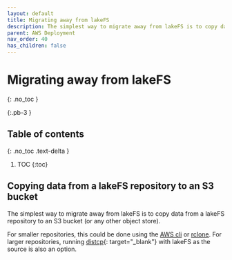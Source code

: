 ```yaml
---
layout: default
title: Migrating away from lakeFS
description: The simplest way to migrate away from lakeFS is to copy data from a lakeFS repository to an S3 bucket
parent: AWS Deployment
nav_order: 40
has_children: false
---
```


# Migrating away from lakeFS
{: .no_toc }

{:.pb-3 }

## Table of contents
{: .no_toc .text-delta }

1. TOC
{:toc}

## Copying data from a lakeFS repository to an S3 bucket

The simplest way to migrate away from lakeFS is to copy data from a lakeFS repository to an S3 bucket
(or any other object store).

For smaller repositories, this could be done using the [AWS cli](../using/aws_cli.md) or [rclone](../using/rclone.md).
For larger repositories, running [distcp](https://hadoop.apache.org/docs/current/hadoop-distcp/DistCp.html){: target="_blank"} with lakeFS as the source is also an option.

